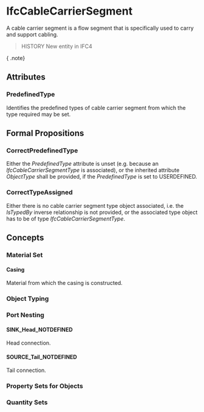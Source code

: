 # IfcCableCarrierSegment

A cable carrier segment is a flow segment that is specifically used to carry and support cabling.
<!-- end of short definition -->


> HISTORY New entity in IFC4

{ .note}
>

## Attributes

### PredefinedType
Identifies the predefined types of cable carrier segment from which the type required may be set.

## Formal Propositions

### CorrectPredefinedType
Either the _PredefinedType_ attribute is unset (e.g. because an _IfcCableCarrierSegmentType_ is associated), or the inherited attribute _ObjectType_ shall be provided, if the _PredefinedType_ is set to USERDEFINED.

### CorrectTypeAssigned
Either there is no cable carrier segment type object associated, i.e. the _IsTypedBy_ inverse relationship is not provided, or the associated type object has to be of type _IfcCableCarrierSegmentType_.

## Concepts

### Material Set



#### Casing

Material from which the casing is constructed.

### Object Typing



### Port Nesting



#### SINK_Head_NOTDEFINED

Head connection.

#### SOURCE_Tail_NOTDEFINED

Tail connection.

### Property Sets for Objects



### Quantity Sets




